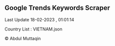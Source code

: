 

## Google Trends Keywords Scraper 
 
Last Update 18-02-2023 , 01:01:14

Country List :
VIETNAM.json



© Abdul Muttaqin 
